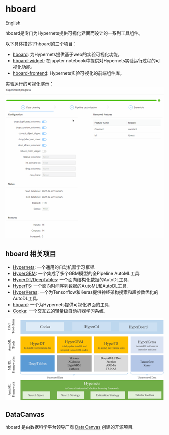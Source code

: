 # hboard

[English](README.md)

hboard是专门为Hypernets提供可视化界面而设计的一系列工具组件。 

以下具体描述了hboard的三个项目：
- [hboard](./hboard): 为Hypernets提供基于web的实验可视化功能。
- [hboard-widget](./hboard-widget): 在jupyter notebook中提供对Hypernets实验运行过程的可视化功能。
- [hboard-frontend](./hboard-frontend): Hypernets实验可视化的前端组件库。

实验运行的可视化演示：
![experiment_process.gif](docs/images/experiment_process.gif)

## hboard 相关项目
 
* [Hypernets](https://github.com/DataCanvasIO/Hypernets): 一个通用的自动机器学习框架.
* [HyperGBM](https://github.com/DataCanvasIO/HyperGBM): 一个集成了多个GBM模型的全Pipeline AutoML工具.
* [HyperDT/DeepTables](https://github.com/DataCanvasIO/DeepTables): 一个面向结构化数据的AutoDL工具.
* [HyperTS](https://github.com/DataCanvasIO/HyperTS): 一个面向时间序列数据的AutoML和AutoDL工具.
* [HyperKeras](https://github.com/DataCanvasIO/HyperKeras): 一个为Tensorflow和Keras提供神经架构搜索和超参数优化的AutoDL工具.
* [hboard](https://github.com/DataCanvasIO/hboard): 一个为Hypernets提供可视化界面的工具.
* [Cooka](https://github.com/DataCanvasIO/Cooka): 一个交互式的轻量级自动机器学习系统.

![DataCanvas AutoML Toolkit](docs/images/DAT2.5.png)


## DataCanvas
hboard 是由数据科学平台领导厂商 [DataCanvas](https://www.datacanvas.com/) 创建的开源项目.
